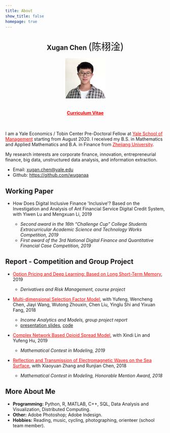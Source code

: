```yaml
---
title: About
show_title: false
homepage: true
---
```




## <center><span style="font-weight:bold;">Xugan Chen </span><span style="font-weight:normal;font-size:30px">(陈栩淦)</span></center>
<!-- Xᴜɢᴀɴ Cʜᴇɴ -->


<!-- yaleblue   : #00356b-->
<!-- ylb        : red-->
<!-- yo         : #bd5319-->
<!-- ylight     : #d9e9f2-->


<center><img src="/images/myself.jpg" width="25%" height="25%"></img></center>
<br></br> 
<center><a href="/download/xuganchen_cv.pdf" target="_blank"  style="font-weight:bold;color:red;">Curriculum Vitae</a></center>
<br></br> 

I am a Yale Economics / Tobin Center Pre-Doctoral Fellow at <a href="https://som.yale.edu"  style="color:red;" target="_blank">Yale School of Management</a> starting from August 2020. I received my B.S. in Mathematics and Applied Mathematics and B.A. in Finance from <a href="http://www.zju.edu.cn"  style="color:red;" target="_blank">Zhejiang University</a>.

My research interests are corporate finance, innovation, entrepreneurial finance, big data, unstructured data analysis, and information extraction.

<!-- * Address: 866 Yuhangtang Rd, Hangzhou 310058, China -->
* Email: <a href="mailto:xugan.chen@yale.edu" target="_blank"  style="font-weight:bold;color:red;">xugan.chen@yale.edu</a>
* Github: <a href="https://github.com/wuganaa" target="_blank"  style="font-weight:bold;color:red;">https://github.com/wuganaa</a>




## **Working Paper**

* How Does Digital Inclusive Finance 'Inclusive'? Based on the Investigation and Analysis of Ant Financial Service Digital Credit System, with Yiwen Lu and Mengxuan Li, 2019

    * *Second award in the 16th “Challenge Cup” College Students Extracurricular Academic Science and Technology Works Competition, 2019*
    * *First award of the 3rd National Digital Finance and Quantitative Financial Case Competition, 2019*


## **Report - Competition and Group Project**



* <a href="/download/c_optionml.pdf" target="_blank"  style="color:red;">Option Pricing and Deep Learning: Based on Long Short-Term Memory</a>, 2019

    * *Derivatives and Risk Management, course project*
  


* <a href="/download/chcwzlsf_mulfactor.pdf" target="_blank"  style="color:red;">Multi-dimensional Selection Factor Model</a>, with Yufeng, Wencheng Chen, Jiayi Wang, Wutong Zhouxin, Chen Liu, Yinglu Shi and Yixuan Fang, 2018

    * *Income Analytics and Models, group project report*
    * [presentation slides](/download/chcwzlsf_mulfactor_slides.pdf), [code](https://github.com/WuganAa/FixIncome_Predicting_Bond_Excess_Return)

    

* <a href="/download/clh_mcm_spread.pdf" target="_blank"  style="color:red;">Complex Network Based Opioid Spread Model</a>, with Xindi Lin and Yufeng Hu, 2019

    * *Mathematical Contest in Modeling,  2019*


* <a href="/download/zcc_mcm_elec_wave.pdf" target="_blank"  style="color:red;">Reflection and Transmission of Electromagnetic Waves on the Sea Surface</a>, with Xiaoyuan Zhang and Runjian Chen, 2018

    * *Mathematical Contest in Modeling, Honorable Mention Award, 2018*



<!-- * <a href="/download/20181008StockML.pdf" target="_blank"  style="color:red;">CSI 300 Stock Strategy Based on Machine Learning and BL Model</a>, with Yufeng Hu, Yinglu Shi, Mingyuan Tang and Tianhao Zhang, 2019
    * *The First UBS Global Quantitative Competition, Seventh Price in National Finals, 2018*
    * [code](https://github.com/WuganAa/stock_selection_with_machine_learning) -->



<!-- * <a href="/download/20180826SkinDL.pdf" target="_blank"  style="color:red;">Skin Lesion Analysis Using Melanoma Detection Based on Deep Learning</a>, with Xindi Lin and Lisang Ding, 2018
    * *Mathematical Software,  group project report*
    * [code](https://github.com/WuganAa/skin_lesion_analysis_using_deep_learning) -->


## **More About Me**

* **Programming:** Python, R, MATLAB, C++, SQL, Data Analysis and Visualization, Distributed Computing.
* **Other:** Adobe Photoshop; Adobe Indesign.
* **Hobbies:** Reading, music, cycling, photographing, orienteer (school team member).

